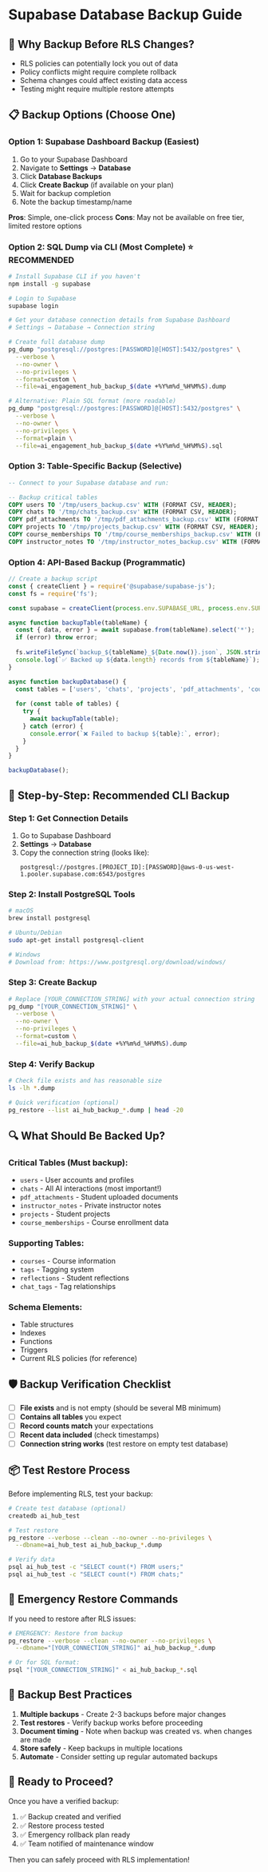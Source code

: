 # Supabase Database Backup Guide

## 🎯 Why Backup Before RLS Changes?
- RLS policies can potentially lock you out of data
- Policy conflicts might require complete rollback
- Schema changes could affect existing data access
- Testing might require multiple restore attempts

## 📋 Backup Options (Choose One)

### Option 1: Supabase Dashboard Backup (Easiest)
1. Go to your Supabase Dashboard
2. Navigate to **Settings** → **Database**
3. Click **Database Backups** 
4. Click **Create Backup** (if available on your plan)
5. Wait for backup completion
6. Note the backup timestamp/name

**Pros**: Simple, one-click process
**Cons**: May not be available on free tier, limited restore options

### Option 2: SQL Dump via CLI (Most Complete) ⭐ RECOMMENDED
```bash
# Install Supabase CLI if you haven't
npm install -g supabase

# Login to Supabase
supabase login

# Get your database connection details from Supabase Dashboard
# Settings → Database → Connection string

# Create full database dump
pg_dump "postgresql://postgres:[PASSWORD]@[HOST]:5432/postgres" \
  --verbose \
  --no-owner \
  --no-privileges \
  --format=custom \
  --file=ai_engagement_hub_backup_$(date +%Y%m%d_%H%M%S).dump

# Alternative: Plain SQL format (more readable)
pg_dump "postgresql://postgres:[PASSWORD]@[HOST]:5432/postgres" \
  --verbose \
  --no-owner \
  --no-privileges \
  --format=plain \
  --file=ai_engagement_hub_backup_$(date +%Y%m%d_%H%M%S).sql
```

### Option 3: Table-Specific Backup (Selective)
```sql
-- Connect to your Supabase database and run:

-- Backup critical tables
COPY users TO '/tmp/users_backup.csv' WITH (FORMAT CSV, HEADER);
COPY chats TO '/tmp/chats_backup.csv' WITH (FORMAT CSV, HEADER);
COPY pdf_attachments TO '/tmp/pdf_attachments_backup.csv' WITH (FORMAT CSV, HEADER);
COPY projects TO '/tmp/projects_backup.csv' WITH (FORMAT CSV, HEADER);
COPY course_memberships TO '/tmp/course_memberships_backup.csv' WITH (FORMAT CSV, HEADER);
COPY instructor_notes TO '/tmp/instructor_notes_backup.csv' WITH (FORMAT CSV, HEADER);
```

### Option 4: API-Based Backup (Programmatic)
```javascript
// Create a backup script
const { createClient } = require('@supabase/supabase-js');
const fs = require('fs');

const supabase = createClient(process.env.SUPABASE_URL, process.env.SUPABASE_SERVICE_KEY);

async function backupTable(tableName) {
  const { data, error } = await supabase.from(tableName).select('*');
  if (error) throw error;
  
  fs.writeFileSync(`backup_${tableName}_${Date.now()}.json`, JSON.stringify(data, null, 2));
  console.log(`✅ Backed up ${data.length} records from ${tableName}`);
}

async function backupDatabase() {
  const tables = ['users', 'chats', 'projects', 'pdf_attachments', 'course_memberships', 'instructor_notes'];
  
  for (const table of tables) {
    try {
      await backupTable(table);
    } catch (error) {
      console.error(`❌ Failed to backup ${table}:`, error);
    }
  }
}

backupDatabase();
```

## 🚀 Step-by-Step: Recommended CLI Backup

### Step 1: Get Connection Details
1. Go to Supabase Dashboard
2. **Settings** → **Database**  
3. Copy the connection string (looks like):
   ```
   postgresql://postgres.[PROJECT_ID]:[PASSWORD]@aws-0-us-west-1.pooler.supabase.com:6543/postgres
   ```

### Step 2: Install PostgreSQL Tools
```bash
# macOS
brew install postgresql

# Ubuntu/Debian
sudo apt-get install postgresql-client

# Windows
# Download from: https://www.postgresql.org/download/windows/
```

### Step 3: Create Backup
```bash
# Replace [YOUR_CONNECTION_STRING] with your actual connection string
pg_dump "[YOUR_CONNECTION_STRING]" \
  --verbose \
  --no-owner \
  --no-privileges \
  --format=custom \
  --file=ai_hub_backup_$(date +%Y%m%d_%H%M%S).dump
```

### Step 4: Verify Backup
```bash
# Check file exists and has reasonable size
ls -lh *.dump

# Quick verification (optional)
pg_restore --list ai_hub_backup_*.dump | head -20
```

## 🔍 What Should Be Backed Up?

### Critical Tables (Must backup):
- `users` - User accounts and profiles
- `chats` - All AI interactions (most important!)
- `pdf_attachments` - Student uploaded documents
- `instructor_notes` - Private instructor notes
- `projects` - Student projects
- `course_memberships` - Course enrollment data

### Supporting Tables:
- `courses` - Course information
- `tags` - Tagging system
- `reflections` - Student reflections
- `chat_tags` - Tag relationships

### Schema Elements:
- Table structures
- Indexes
- Functions
- Triggers
- Current RLS policies (for reference)

## 🛡️ Backup Verification Checklist

- [ ] **File exists** and is not empty (should be several MB minimum)
- [ ] **Contains all tables** you expect
- [ ] **Record counts match** your expectations
- [ ] **Recent data included** (check timestamps)
- [ ] **Connection string works** (test restore on empty test database)

## 📦 Test Restore Process

Before implementing RLS, test your backup:

```bash
# Create test database (optional)
createdb ai_hub_test

# Test restore
pg_restore --verbose --clean --no-owner --no-privileges \
  --dbname=ai_hub_test ai_hub_backup_*.dump

# Verify data
psql ai_hub_test -c "SELECT count(*) FROM users;"
psql ai_hub_test -c "SELECT count(*) FROM chats;"
```

## 🚨 Emergency Restore Commands

If you need to restore after RLS issues:

```bash
# EMERGENCY: Restore from backup
pg_restore --verbose --clean --no-owner --no-privileges \
  --dbname="[YOUR_CONNECTION_STRING]" ai_hub_backup_*.dump

# Or for SQL format:
psql "[YOUR_CONNECTION_STRING]" < ai_hub_backup_*.sql
```

## 📝 Backup Best Practices

1. **Multiple backups** - Create 2-3 backups before major changes
2. **Test restores** - Verify backup works before proceeding  
3. **Document timing** - Note when backup was created vs. when changes are made
4. **Store safely** - Keep backups in multiple locations
5. **Automate** - Consider setting up regular automated backups

## 🎯 Ready to Proceed?

Once you have a verified backup:
1. ✅ Backup created and verified
2. ✅ Restore process tested
3. ✅ Emergency rollback plan ready
4. ✅ Team notified of maintenance window

Then you can safely proceed with RLS implementation!